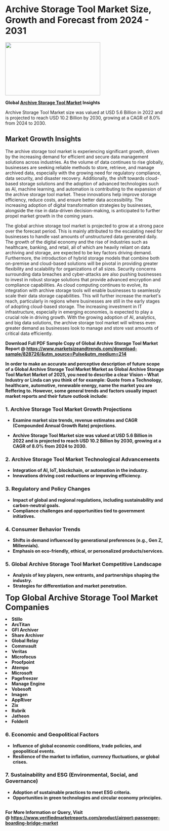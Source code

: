<H1>Archive Storage Tool Market Size, Growth and Forecast from 2024 - 2031</H1><img class="aligncenter size-medium wp-image-584254" src="https://thirdeyenews.in/wp-content/uploads/2024/09/Global-Market-Research-300x168.jpeg" alt="" width="300" height="168" /><p><strong>Global&nbsp;<a href="https://www.marketsizeandtrends.com/download-sample/828726/&amp;utm_source=Pulse&amp;utm_medium=214">Archive Storage Tool Market</a> Insights</strong></p><p>Archive Storage Tool Market size was valued at USD 5.6 Billion in 2022 and is projected to reach USD 10.2 Billion by 2030, growing at a CAGR of 8.0% from 2024 to 2030.</p><p><h2>Market Growth Insights</h2> <p>The archive storage tool market is experiencing significant growth, driven by the increasing demand for efficient and secure data management solutions across industries. As the volume of data continues to rise globally, businesses are seeking reliable methods to store, retrieve, and manage archived data, especially with the growing need for regulatory compliance, data security, and disaster recovery. Additionally, the shift towards cloud-based storage solutions and the adoption of advanced technologies such as AI, machine learning, and automation is contributing to the expansion of the archive storage tool market. These innovations help improve storage efficiency, reduce costs, and ensure better data accessibility. The increasing adoption of digital transformation strategies by businesses, alongside the rise in data-driven decision-making, is anticipated to further propel market growth in the coming years.</p> <p><strong></strong></p> <p>The global archive storage tool market is projected to grow at a strong pace over the forecast period. This is mainly attributed to the escalating need for businesses to handle vast amounts of unstructured data generated daily. The growth of the digital economy and the rise of industries such as healthcare, banking, and retail, all of which are heavily reliant on data archiving and storage, are expected to be key factors driving demand. Furthermore, the introduction of hybrid storage models that combine both on-premise and cloud-based solutions will be pivotal in providing greater flexibility and scalability for organizations of all sizes. Security concerns surrounding data breaches and cyber-attacks are also pushing businesses to invest in robust storage solutions that provide advanced encryption and compliance capabilities. As cloud computing continues to evolve, its integration with archive storage tools will enable businesses to seamlessly scale their data storage capabilities. This will further increase the market's reach, particularly in regions where businesses are still in the early stages of adopting cloud-based storage. The increasing investment in IT infrastructure, especially in emerging economies, is expected to play a crucial role in driving growth. With the growing adoption of AI, analytics, and big data solutions, the archive storage tool market will witness even greater demand as businesses look to manage and store vast amounts of critical data efficiently.</p> <p><strong></p><p><span class=""><strong>Download Full PDF Sample Copy of Global Archive Storage Tool Market Report</strong> @ <a href="https://www.marketsizeandtrends.com/download-sample/828726/&amp;utm_source=Pulse&amp;utm_medium=214" target="_blank">https://www.marketsizeandtrends.com/download-sample/828726/&amp;utm_source=Pulse&amp;utm_medium=214</a></span></p><p>In order to make an accurate and perceptive description of future scope of a Global&nbsp;Archive Storage Tool Market Market as Global&nbsp;Archive Storage Tool Market Market of 2025, you need to describe a clear Vision &ndash; What Industry or Linda can you think of for example: Quote from a Technology, healthcare, automotive, renewable energy, name the market you are Reffering to. However, some general trends and factors usually impact market reports and their future outlook include:</p><h3>1.&nbsp;<strong>Archive Storage Tool Market Growth Projections</strong></h3><ul><li>Examine market size trends, revenue estimates and CAGR (Compounded Annual Growth Rate) projections.</li><li><p>Archive Storage Tool Market size was valued at USD 5.6 Billion in 2022 and is projected to reach USD 10.2 Billion by 2030, growing at a CAGR of 8.0% from 2024 to 2030.</p></li></ul><h3>2.&nbsp;<strong>Archive Storage Tool Market Technological Advancements</strong></h3><ul><li>Integration of AI, IoT, blockchain, or automation in the industry.</li><li>Innovations driving cost reductions or improving efficiency.</li></ul><h3>3.&nbsp;<strong>Regulatory and Policy Changes</strong></h3><ul><li>Impact of global and regional regulations, including sustainability and carbon-neutral goals.</li><li>Compliance challenges and opportunities tied to government initiatives.</li></ul><h3>4.&nbsp;<strong>Consumer Behavior Trends</strong></h3><ul><li>Shifts in demand influenced by generational preferences (e.g., Gen Z, Millennials).</li><li>Emphasis on eco-friendly, ethical, or personalized products/services.</li></ul><h3>5.&nbsp;<strong>Global Archive Storage Tool Market Competitive Landscape</strong></h3><ul><li>Analysis of key players, new entrants, and partnerships shaping the industry.</li><li>Strategies for differentiation and market penetration.</li></ul><p data-pm-slice="1 1 []"><span style="color: inherit; font-family: inherit; font-size: 25px;">Top Global Archive Storage Tool Market Companies</span></p><div class="" data-test-id=""><p><li>Stillo</li><li> ArcTitan</li><li> GFI Archiver</li><li> Share Archiver</li><li> Global Relay</li><li> Commvault</li><li> Veritas</li><li> Microfocus</li><li> Proofpoint</li><li> Atempo</li><li> Microsoft</li><li> Pagefreezer</li><li> Manage Engine</li><li> Vobesoft</li><li> Imagen</li><li> AppRiver</li><li> Zix</li><li> Rubrik</li><li> Jatheon</li><li> Folderit</li></p></div><h3>6.&nbsp;<strong>Economic and Geopolitical Factors</strong></h3><ul><li>Influence of global economic conditions, trade policies, and geopolitical events.</li><li>Resilience of the market to inflation, currency fluctuations, or global crises.</li></ul><h3>7.&nbsp;<strong>Sustainability and ESG (Environmental, Social, and Governance)</strong></h3><ul><li>Adoption of sustainable practices to meet ESG criteria.</li><li>Opportunities in green technologies and circular economy principles.</li></ul><h2><strong style="font-size: 14px;">For More Information or Query, Visit @&nbsp;</strong><a style="background-color: #ffffff; font-size: 14px;" href="https://www.marketsizeandtrends.com/report/archive-storage-tool-market/" target="_blank">https://www.verifiedmarketreports.com/product/airport-passenger-boarding-bridge-market</a></h2>

